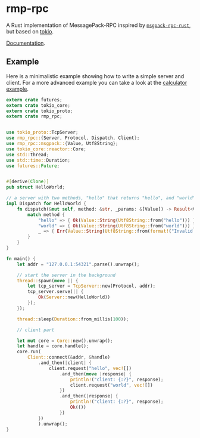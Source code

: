 rmp-rpc
=======

A Rust implementation of MessagePack-RPC inspired by
[`msgpack-rpc-rust`](https://github.com/euclio/msgpack-rpc-rust), but based on
[tokio](http://tokio.rs/).

[Documentation](https://docs.rs/rmp-rpc/0.0.2/rmp_rpc/index.html).


Example
-------

Here is a minimalistic example showing how to write a simple server and client.
For a more advanced example you can take a look at the
[calculator example](examples/calculator).

```rust
extern crate futures;
extern crate tokio_core;
extern crate tokio_proto;
extern crate rmp_rpc;


use tokio_proto::TcpServer;
use rmp_rpc::{Server, Protocol, Dispatch, Client};
use rmp_rpc::msgpack::{Value, Utf8String};
use tokio_core::reactor::Core;
use std::thread;
use std::time::Duration;
use futures::Future;


#[derive(Clone)]
pub struct HelloWorld;

// a server with two methods, "hello" that returns "hello", and "world" that return "world"
impl Dispatch for HelloWorld {
    fn dispatch(&mut self, method: &str, _params: &[Value]) -> Result<Value, Value> {
        match method {
            "hello" => { Ok(Value::String(Utf8String::from("hello"))) }
            "world" => { Ok(Value::String(Utf8String::from("world"))) }
            _ => { Err(Value::String(Utf8String::from(format!("Invalid method {}", method)))) }
        }
    }
}

fn main() {
    let addr = "127.0.0.1:54321".parse().unwrap();

    // start the server in the background
    thread::spawn(move || {
        let tcp_server = TcpServer::new(Protocol, addr);
        tcp_server.serve(|| {
            Ok(Server::new(HelloWorld))
        });
    });

    thread::sleep(Duration::from_millis(100));

    // client part

    let mut core = Core::new().unwrap();
    let handle = core.handle();
    core.run(
        Client::connect(&addr, &handle)
            .and_then(|client| {
                client.request("hello", vec![])
                    .and_then(move |response| {
                        println!("client: {:?}", response);
                        client.request("world", vec![])
                    })
                    .and_then(|response| {
                        println!("client: {:?}", response);
                        Ok(())
                    })
            })
            ).unwrap();
}
```
